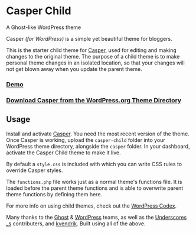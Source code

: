 # Casper Child
A Ghost-like WordPress theme

Casper *(for WordPress)* is a simple yet beautiful theme for bloggers.

This is the starter child theme for [Casper](https://github.com/lacymorrow/casper/), used for editing and making changes to the original theme.
The purpose of a child theme is to make personal theme changes in an isolated location, so that your changes will not get blown away when you update the parent theme.

### [Demo](http://lacymorrow.com/projects/casper/)

### [Download Casper from the WordPress.org Theme Directory](http://wordpress.org/themes/casper)

## Usage

Install and activate [Casper](https://github.com/lacymorrow/casper/). You need the most recent version of the theme. Once Casper is working, upload the `casper-child` folder into your WordPress theme directory, alongside the `casper` folder. In your dashboard, activate the Casper Child theme to make it live.

By default a `style.css` is included with which you can write CSS rules to override Casper styles.

The `functions.php` file works just as a normal theme's functions file. It is loaded before the parent theme functions and is able to overwrite parent theme functions by defining them here.

For more info on using child themes, check out the [WordPress Codex](http://codex.wordpress.org/Child_Themes).


Many thanks to the [Ghost](http://ghost.org) & [WordPress](http://wordpress.org) teams, as well as the [Underscores _s](http://underscores.me/) contributers, and [kvendrik](https://github.com/kvendrik/responsive-images.js). Built using all of the above.
